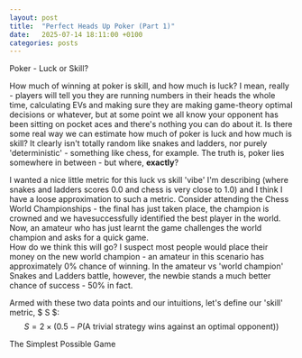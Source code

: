 ```yaml
---
layout: post
title:  "Perfect Heads Up Poker (Part 1)"
date:   2025-07-14 18:11:00 +0100
categories: posts
---
```


Poker - Luck or Skill?

How much of winning at poker is skill, and how much is luck? 
I mean, really - players will tell you they are running numbers in their heads the whole time, calculating EVs and making sure they are making game-theory optimal decisions or whatever, but at some point we all know your opponent has been sitting on pocket aces and there's nothing you can do about it.
Is there some real way we can estimate how much of poker is luck and how much is skill?
It clearly isn't totally random like snakes and ladders, nor purely 'deterministic' - something like chess, for example.
The truth is, poker lies somewhere in between - but where, **exactly**?

I wanted a nice little metric for this luck vs skill 'vibe' I'm describing (where snakes and ladders scores 0.0 and chess is very close to 1.0) and I think I have a loose approximation to such a metric.
Consider attending the Chess World Championships - the final has just taken place, the champion is crowned and we havesuccessfully identified the best player in the world.  
Now, an amateur who has just learnt the game challenges the world champion and asks for a quick game.  
How do we think this will go?
I suspect most people would place their money on the new world champion - an amateur in this scenario has approximately 0% chance of winning.
In the amateur vs 'world champion' Snakes and Ladders battle, however, the newbie stands a much better chance of success - 50% in fact.

Armed with these two data points and our intuitions, let's define our 'skill' metric, $ S $:
$$
S = 2 \times ( 0.5 - P(\text{A trivial strategy wins against an optimal opponent}) )
$$

The Simplest Possible Game


